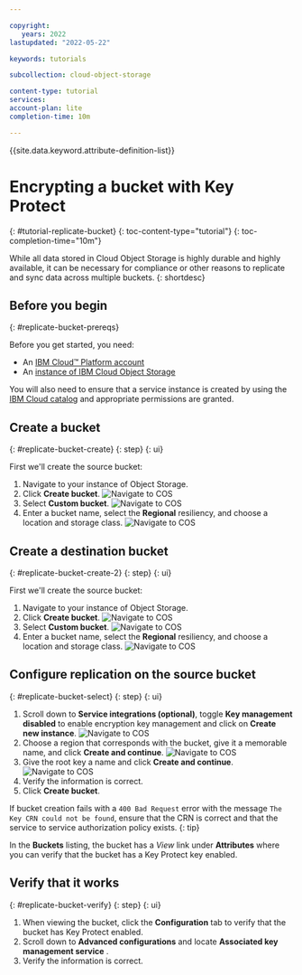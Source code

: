 ```yaml
---

copyright:
   years: 2022
lastupdated: "2022-05-22"

keywords: tutorials

subcollection: cloud-object-storage

content-type: tutorial
services: 
account-plan: lite 
completion-time: 10m 

---
```


{{site.data.keyword.attribute-definition-list}}

# Encrypting a bucket with Key Protect 
{: #tutorial-replicate-bucket}
{: toc-content-type="tutorial"}
{: toc-completion-time="10m"} 

While all data stored in Cloud Object Storage is highly durable and highly available, it can be necessary for compliance or other reasons to replicate and sync data across multiple buckets. 
{: shortdesc}

## Before you begin
{: #replicate-bucket-prereqs}

Before you get started, you need:

- An [IBM Cloud™ Platform account](http://cloud.ibm.com/)
- An [instance of IBM Cloud Object Storage](http://cloud.ibm.com/catalog/services/cloud-object-storage)

You will also need to ensure that a service instance is created by using the [IBM Cloud catalog](https://cloud.ibm.com/catalog) and appropriate permissions are granted. 

## Create a bucket
{: #replicate-bucket-create}
{: step}
{: ui}

First we'll create the source bucket:

1. Navigate to your instance of Object Storage.
1. Click **Create bucket**.
![Navigate to COS](https://s3.us.cloud-object-storage.appdomain.cloud/docs-resources/kp-tut-1.png)
2. Select **Custom bucket**.
![Navigate to COS](https://s3.us.cloud-object-storage.appdomain.cloud/docs-resources/kp-tut-2.png)
3. Enter a bucket name, select the **Regional** resiliency, and choose a location and storage class.
![Navigate to COS](https://s3.us.cloud-object-storage.appdomain.cloud/docs-resources/kp-tut-3.png)

## Create a destination bucket
{: #replicate-bucket-create-2}
{: step}
{: ui}

First we'll create the source bucket:

1. Navigate to your instance of Object Storage.
1. Click **Create bucket**.
![Navigate to COS](https://s3.us.cloud-object-storage.appdomain.cloud/docs-resources/kp-tut-1.png)
2. Select **Custom bucket**.
![Navigate to COS](https://s3.us.cloud-object-storage.appdomain.cloud/docs-resources/kp-tut-2.png)
3. Enter a bucket name, select the **Regional** resiliency, and choose a location and storage class.
![Navigate to COS](https://s3.us.cloud-object-storage.appdomain.cloud/docs-resources/kp-tut-3.png)

## Configure replication on the source bucket
{: #replicate-bucket-select}
{: step}
{: ui}

1. Scroll down to **Service integrations (optional)**, toggle **Key management disabled** to enable encryption key management and click on **Create new instance**.
![Navigate to COS](https://s3.us.cloud-object-storage.appdomain.cloud/docs-resources/kp-tut-4.png)
2. Choose a region that corresponds with the bucket, give it a memorable name, and click **Create and continue**.
![Navigate to COS](https://s3.us.cloud-object-storage.appdomain.cloud/docs-resources/kp-tut-5.png)
3. Give the root key a name and click **Create and continue**.
![Navigate to COS](https://s3.us.cloud-object-storage.appdomain.cloud/docs-resources/kp-tut-6.png)
4. Verify the information is correct.
5. Click **Create bucket**.

If bucket creation fails with a `400 Bad Request` error with the message `The Key CRN could not be found`, ensure that the CRN is correct and that the service to service authorization policy exists.
{: tip}

In the **Buckets** listing, the bucket has a _View_ link under **Attributes** where you can verify that the bucket has a Key Protect key enabled.

## Verify that it works
{: #replicate-bucket-verify}
{: step}
{: ui}

1. When viewing the bucket, click the **Configuration** tab to verify that the bucket has Key Protect enabled.
2. Scroll down to **Advanced configurations** and locate **Associated key management service** .
3. Verify the information is correct.

